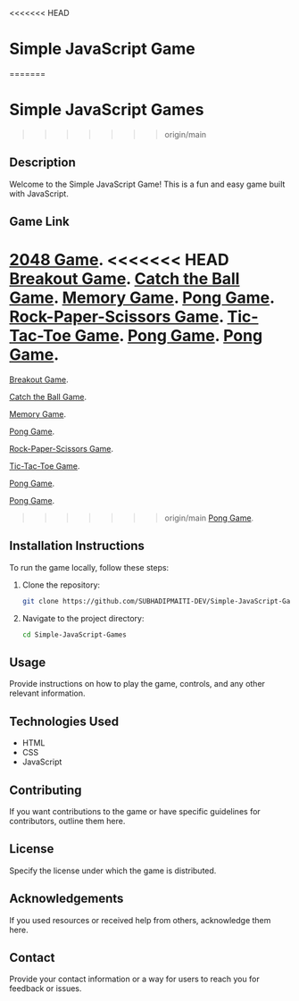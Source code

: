 <<<<<<< HEAD
# Simple JavaScript Game
=======
# Simple JavaScript Games
>>>>>>> origin/main

## Description

Welcome to the Simple JavaScript Game! This is a fun and easy game built with JavaScript.

## Game Link

[2048 Game](https://github.com/SUBHADIPMAITI-DEV/Simple-JavaScript-Games/tree/main/2048%20Game).
<<<<<<< HEAD
[Breakout Game](https://github.com/SUBHADIPMAITI-DEV/Simple-JavaScript-Games/tree/main/Breakout%20Game).
[Catch the Ball Game](https://github.com/SUBHADIPMAITI-DEV/Simple-JavaScript-Games/tree/main/Catch%20the%20Ball).
[Memory Game](https://github.com/SUBHADIPMAITI-DEV/Simple-JavaScript-Games/tree/main/Memory%20Game).
[Pong Game](https://github.com/SUBHADIPMAITI-DEV/Simple-JavaScript-Games/tree/main/Pong%20Game).
[Rock-Paper-Scissors Game](https://github.com/SUBHADIPMAITI-DEV/Simple-JavaScript-Games/tree/main/Rock-Paper-Scissors).
[Tic-Tac-Toe Game](https://github.com/SUBHADIPMAITI-DEV/Simple-JavaScript-Games/tree/main/Tic-Tac-Toe).
[Pong Game]().
[Pong Game]().
=======

[Breakout Game](https://github.com/SUBHADIPMAITI-DEV/Simple-JavaScript-Games/tree/main/Breakout%20Game).

[Catch the Ball Game](https://github.com/SUBHADIPMAITI-DEV/Simple-JavaScript-Games/tree/main/Catch%20the%20Ball).

[Memory Game](https://github.com/SUBHADIPMAITI-DEV/Simple-JavaScript-Games/tree/main/Memory%20Game).

[Pong Game](https://github.com/SUBHADIPMAITI-DEV/Simple-JavaScript-Games/tree/main/Pong%20Game).

[Rock-Paper-Scissors Game](https://github.com/SUBHADIPMAITI-DEV/Simple-JavaScript-Games/tree/main/Rock-Paper-Scissors).

[Tic-Tac-Toe Game](https://github.com/SUBHADIPMAITI-DEV/Simple-JavaScript-Games/tree/main/Tic-Tac-Toe).

[Pong Game]().

[Pong Game]().

>>>>>>> origin/main
[Pong Game]().


## Installation Instructions

To run the game locally, follow these steps:

1. Clone the repository:
   ```bash
   git clone https://github.com/SUBHADIPMAITI-DEV/Simple-JavaScript-Games.git

   ```
2. Navigate to the project directory:
    ```bash
    cd Simple-JavaScript-Games
    ```

## Usage

Provide instructions on how to play the game, controls, and any other relevant information.

## Technologies Used

- HTML
- CSS
- JavaScript

## Contributing

If you want contributions to the game or have specific guidelines for contributors, outline them here.

## License

Specify the license under which the game is distributed.

## Acknowledgements

If you used resources or received help from others, acknowledge them here.

## Contact

Provide your contact information or a way for users to reach you for feedback or issues.

